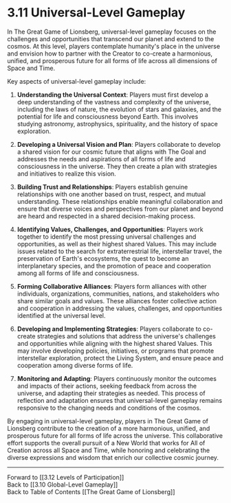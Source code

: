 # 3.11 Universal-Level Gameplay

In The Great Game of Lionsberg, universal-level gameplay focuses on the challenges and opportunities that transcend our planet and extend to the cosmos. At this level, players contemplate humanity's place in the universe and envision how to partner with the Creator to co-create a harmonious, unified, and prosperous future for all forms of life across all dimensions of Space and Time.

Key aspects of universal-level gameplay include:

1.  **Understanding the Universal Context**: Players must first develop a deep understanding of the vastness and complexity of the universe, including the laws of nature, the evolution of stars and galaxies, and the potential for life and consciousness beyond Earth. This involves studying astronomy, astrophysics, spirituality, and the history of space exploration.
    
2.  **Developing a Universal Vision and Plan**: Players collaborate to develop a shared vision for our cosmic future that aligns with The Goal and addresses the needs and aspirations of all forms of life and consciousness in the universe. They then create a plan with strategies and initiatives to realize this vision.
    
3.  **Building Trust and Relationships**: Players establish genuine relationships with one another based on trust, respect, and mutual understanding. These relationships enable meaningful collaboration and ensure that diverse voices and perspectives from our planet and beyond are heard and respected in a shared decision-making process.
    
4.  **Identifying Values, Challenges, and Opportunities**: Players work together to identify the most pressing universal challenges and opportunities, as well as their highest shared Values. This may include issues related to the search for extraterrestrial life, interstellar travel, the preservation of Earth's ecosystems, the quest to become an interplanetary species, and the promotion of peace and cooperation among all forms of life and consciousness.
    
5.  **Forming Collaborative Alliances**: Players form alliances with other individuals, organizations, communities, nations, and stakeholders who share similar goals and values. These alliances foster collective action and cooperation in addressing the values, challenges, and opportunities identified at the universal level.
    
6.  **Developing and Implementing Strategies**: Players collaborate to co-create strategies and solutions that address the universe's challenges and opportunities while aligning with the highest shared Values. This may involve developing policies, initiatives, or programs that promote interstellar exploration, protect the Living System, and ensure peace and cooperation among diverse forms of life.
    
7.  **Monitoring and Adapting**: Players continuously monitor the outcomes and impacts of their actions, seeking feedback from across the universe, and adapting their strategies as needed. This process of reflection and adaptation ensures that universal-level gameplay remains responsive to the changing needs and conditions of the cosmos.
    

By engaging in universal-level gameplay, players in The Great Game of Lionsberg contribute to the creation of a more harmonious, unified, and prosperous future for all forms of life across the universe. This collaborative effort supports the overall pursuit of a New World that works for All of Creation across all Space and Time, while honoring and celebrating the diverse expressions and wisdom that enrich our collective cosmic journey.

____

Forward to [[3.12 Levels of Participation]]    
Back to [[3.10 Global-Level Gameplay]]  
Back to Table of Contents [[The Great Game of Lionsberg]]  